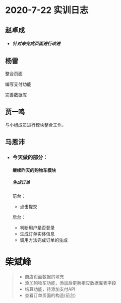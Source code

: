 # 2020-7-22 实训日志

## 赵卓成

- ##### 针对未完成页面进行改进




## 杨雷

整合页面

编写支付功能

完善数据库



## 贾一鸣

与小组成员进行模块整合工作。



## 马恩沛

- ### 今天做的部分：

  #### 继续昨天的购物车模块

  ##### 生成订单

  前台：

  - 点击提交

  后台：

  - 判断用户是否登录
  - 生成订单实体信息
  - 调用方法完成订单的生成

# 柴斌峰

> * 商店页面数据的填充
> * 添加购物车功能，添加后更新相应数据库表字段
> * 结算功能，待添加支付API
> * 查看订单页面的构造(前台)